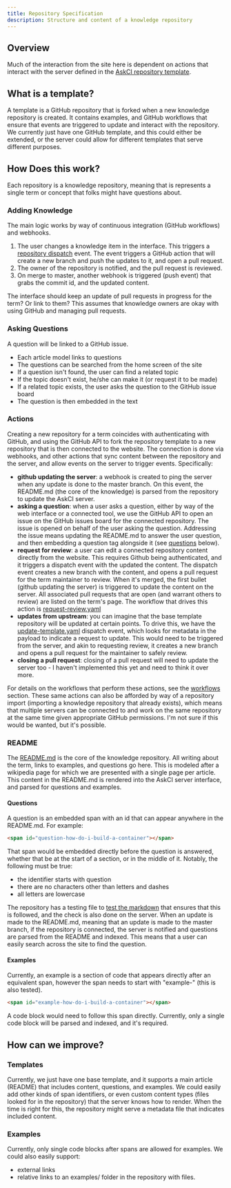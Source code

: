 ```yaml
---
title: Repository Specification
description: Structure and content of a knowledge repository
---
```


## Overview

Much of the interaction from the site here is dependent on actions that
interact with the server defined in the [AskCI repository template](https://github.com/hpsee/askci-template-term).

## What is a template?

A template is a GitHub repository that is forked when a new knowledge repository
is created. It contains examples, and GitHub workflows that ensure that events are
triggered to update and interact with the repository. We currently
just have one GitHub template, and this could either be extended, or
the server could allow for different templates that serve different
purposes.
 
## How Does this work?

Each repository is a knowledge repository, meaning that is represents a single term or concept that folks might have questions about. 

### Adding Knowledge

The main logic works by way of continuous integration (GitHub workflows) and webhooks.

 1. The user changes a knowledge item in the interface. This triggers a [repository dispatch](https://developer.github.com/v3/activity/events/types/#repositorydispatchevent) event. The event triggers a GitHub action that will create a new branch and push the updates to it, and open a pull request.
 2. The owner of the repository is notified, and the pull request is reviewed.
 3. On merge to master, another webhook is triggered (push event) that grabs the commit id, and the updated content.
 
The interface should keep an update of pull requests in progress for the term? Or link to them?
This assumes that knowledge owners are okay with using GitHub and managing pull requests.

### Asking Questions

A question will be linked to a GitHub issue. 

 - Each article model links to questions
 - The questions can be searched from the home screen of the site
 - If a question isn't found, the user can find a related topic
 - If the topic doesn't exist, he/she can make it (or request it to be made)
 - If a related topic exists, the user asks the question to the GitHub issue board
 - The question is then embedded in the text


### Actions

Creating a new repository for a term coincides with authenticating with GitHub, and using the
GitHub API to fork the repository template to a new repository that is then connected to the website.
The connection is done via webhooks, and other actions that sync content between the repository and the
server, and allow events on the server to trigger events. Specifically:

 - **github updating the server**: a webhook is created to ping the server when any update is done to the master branch. On this event, the README.md (the core of the knowledge) is parsed from the repository to update the AskCI server.
 - **asking a question**: when a user asks a question, either by way of the web interface or a connected tool, we use the GitHub API to open an issue on the GitHub issues board for the connected repository. The issue is opened on behalf of the user asking the question. Addressing the issue means updating the README.md to answer the user question, and then embedding a question tag alongside it (see [questions](#questions) below).
 - **request for review**: a user can edit a connected repository content directly from the website. This requires Github being authenticated, and it triggers a dispatch event with the updated the content. The dispatch event creates a new branch with the content, and opens a pull request for the term maintainer to review. When it's merged, the first bullet (github updating the server) is triggered to update the content on the server. All associated pull requests that are open (and warrant others to review) are listed on the term's page. The workflow that drives this action is [request-review.yaml](https://github.com/hpsee/askci-template-term/blob/master/.github/workflows/request-review.yaml)
 - **updates from upstream**: you can imagine that the base template repository will be updated at certain points. To drive this, we have the [update-template.yaml](https://github.com/hpsee/askci-template-term/blob/master/.github/workflows/update-template.yaml) dispatch event, which looks for metadata in the payload to indicate a request to update. This would need to be triggered from the server, and akin to requesting review, it creates a new branch and opens a pull request for the maintainer to safely review.
 - **closing a pull request**: closing of a pull request will need to update the server too - I haven't implemented this yet and need to think it over more.

For details on the workflows that perform these actions, see the [workflows](#workflows) section. These same actions can also be afforded by way of a repository import (importing a knowledge repository that already exists), which means that multiple servers can be connected to and work on the same repository at the same time given appropriate GitHub permissions. I'm not sure if this would be wanted, but it's possible.


### README

The [README.md](https://github.com/hpsee/askci-template-term/blob/master/README.md) is the core of the knowledge repository. All writing about the term, links to examples, and questions go here. This is modeled after a wikipedia page for which we are presented with a single page per article. This content in the README.md is rendered into the AskCI server interface, and parsed for questions and examples.
 
#### Questions

A question is an embedded span with an id that can appear anywhere in the README.md. For example:

```html
<span id="question-how-do-i-build-a-container"></span>
```

That span would be embedded directly before the question is answered, whether that be at the
start of a section, or in the middle of it. Notably, the following must be true:

 - the identifier starts with question
 - there are no characters other than letters and dashes
 - all letters are lowercase

The repository has a testing file to [test the markdown](https://github.com/hpsee/askci-template-term/blob/master/.github/workflows/test_markdown.py) that ensures that this is followed, and the check is also done on the server.
When an update is made to the README.md, meaning that an update is made to the master branch,
if the repository is connected, the server is notified and questions are parsed from the README
and indexed. This means that a user can easily search across the site to find the question.

#### Examples

Currently, an example is a section of code that appears directly after an equivalent span, however
the span needs to start with "example-" (this is also tested).

```html
<span id="example-how-do-i-build-a-container"></span>
```

A code block would need to follow this span directly. Currently, only a single code block
will be parsed and indexed, and it's required. 


## How can we improve?

### Templates

Currently, we just have one base template, and it supports a main article (README) that includes content, questions, and examples. We could easily add other kinds of span identifiers, or even custom content types (files looked for in 
the repository) that the server knows how to render. When the time is right for this, the repository might serve a metadata file that indicates included content.

### Examples

Currently, only single code blocks after spans are allowed for examples. We could also easily support:

 - external links
 - relative links to an examples/ folder in the repository with files.

